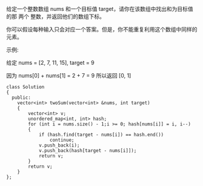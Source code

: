 给定一个整数数组 nums 和一个目标值 target，请你在该数组中找出和为目标值的那 两个 整数，并返回他们的数组下标。

你可以假设每种输入只会对应一个答案。但是，你不能重复利用这个数组中同样的元素。

示例:

给定 nums = [2, 7, 11, 15], target = 9

因为 nums[0] + nums[1] = 2 + 7 = 9
所以返回 [0, 1]
```
class Solution
{
  public:
    vector<int> twoSum(vector<int> &nums, int target)
    {
        vector<int> v;
        unordered_map<int, int> hash;
        for (int i = nums.size() - 1;i >= 0; hash[nums[i]] = i, i--)
        {
            if (hash.find(target - nums[i]) == hash.end())
                continue;
            v.push_back(i);
            v.push_back(hash[target - nums[i]]);
            return v;
        }
        return v;
    }
};
```
